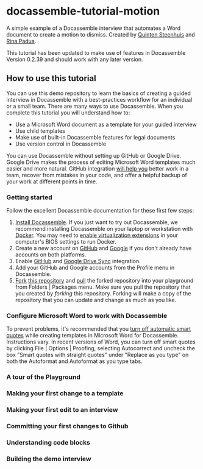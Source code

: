 # docassemble-tutorial-motion
A simple example of a Docassemble interview that automates a Word document to create a motion to dismiss.
Created by [Quinten Steenhuis](https://github.com/nonprofittechy) and [Rina Padua](https://github.com/Rinapadua).

This tutorial has been updated to make use of features in Docassemble Version 0.2.39 and should work with any later version.

## How to use this tutorial
You can use this demo repository to learn the basics of creating a guided interview in Docassemble with a best-practices workflow for an individual or a small team. There are many ways to use Docassemble. When you complete this tutorial you will understand how to:

* Use a Microsoft Word document as a template for your guided interview
* Use child templates
* Make use of built-in Docassemble features for legal documents
* Use version control in Docassemble

You can use Docassemble without setting up GitHub or Google Drive. Google Drive makes the process of editing Microsoft Word templates much easier and more natural. GitHub integration [will help you](https://www.git-tower.com/learn/git/ebook/en/desktop-gui/basics/why-use-version-control) better work in a team, recover from mistakes in your code, and offer a helpful backup of your work at different points in time.

### Getting started
Follow the excellent Docassemble documentation for these first few steps:

1. [Install Docassemble](https://docassemble.org/docs/docker.html). If you just want to try out Docassemble, we recommend installing Docassemble on your laptop or workstation with [Docker](https://www.docker.com/). You may need to [enable virtualization extensions](https://www.intel.com/content/www/us/en/support/articles/000007139/server-products.html) in your computer's BIOS settings to run Docker.
1. Create a new account on [GitHub](https://www.github.com) and [Google](https://accounts.google.com/SignUp) if you don't already have accounts on both platforms.
1. Enable [GitHub](https://docassemble.org/docs/installation.html#github) and 
  [Google Drive Sync](https://docassemble.org/docs/installation.html#google%20drive) integration.
1. Add your GitHub and Google accounts from the Profile menu in Docassemble.
1. [Fork](https://github.com/GBLSMA/docassemble-tutorial-motion#fork-destination-box) [this repository](https://github.com/nonprofittechy/docassemble-tutorial-motion) and [pull](https://docassemble.org/docs/playground.html#packages) the forked repository into your playground from Folders | Packages menu. Make sure you pull the repository that you created by *forking* this repository. Forking will make a copy of the repository that you can update and change as much as you like.

### Configure Microsoft Word to work with Docassemble
To prevent problems, it's recommended that you [turn off automatic smart quotes](https://support.office.com/en-us/article/change-curly-quotes-to-straight-quotes-and-vice-versa-017963a0-bc5f-486b-9c9d-0ec511a8fb8f) while creating templates in Microsoft Word for Docassemble. Instructions vary. In recent versions of Word, you can turn off smart quotes by clicking File | Options | Proofing, selecting Autocorrect and uncheck the box "Smart quotes with straight quotes" under "Replace as you type" on both the Autoformat and Autoformat as you type tabs.

### A tour of the Playground

### Making your first change to a template

### Making your first edit to an interview

### Committing your first changes to Github

### Understanding code blocks

### Building the demo interview

